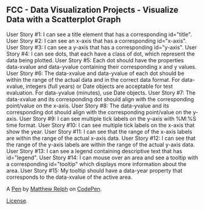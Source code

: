 FCC - Data Visualization Projects - Visualize Data with a Scatterplot Graph
---------------------------------------------------------------------------
User Story #1: I can see a title element that has a corresponding id="title".
User Story #2: I can see an x-axis that has a corresponding id="x-axis".
User Story #3: I can see a y-axis that has a corresponding id="y-axis".
User Story #4: I can see dots, that each have a class of dot, which represent the data being plotted.
User Story #5: Each dot should have the properties data-xvalue and data-yvalue containing their corresponding x and y values.
User Story #6: The data-xvalue and data-yvalue of each dot should be within the range of the actual data and in the correct data format. For data-xvalue, integers (full years) or Date objects are acceptable for test evaluation. For data-yvalue (minutes), use Date objects.
User Story #7: The data-xvalue and its corresponding dot should align with the corresponding point/value on the x-axis.
User Story #8: The data-yvalue and its corresponding dot should align with the corresponding point/value on the y-axis.
User Story #9: I can see multiple tick labels on the y-axis with %M:%S time format.
User Story #10: I can see multiple tick labels on the x-axis that show the year.
User Story #11: I can see that the range of the x-axis labels are within the range of the actual x-axis data.
User Story #12: I can see that the range of the y-axis labels are within the range of the actual y-axis data.
User Story #13: I can see a legend containing descriptive text that has id="legend".
User Story #14: I can mouse over an area and see a tooltip with a corresponding id="tooltip" which displays more information about the area.
User Story #15: My tooltip should have a data-year property that corresponds to the data-xvalue of the active area.

A [Pen](https://codepen.io/mattrelph/pen/VqXMjo) by [Matthew Relph](https://codepen.io/mattrelph) on [CodePen](https://codepen.io).

[License](https://codepen.io/mattrelph/pen/VqXMjo/license).